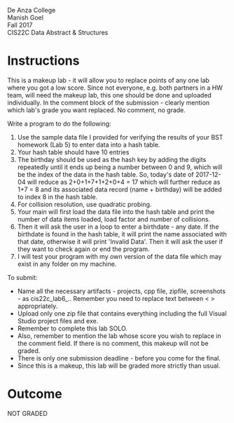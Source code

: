 De Anza College<BR>
Manish Goel<BR>
Fall 2017<BR>
CIS22C Data Abstract & Structures<BR>

# Instructions
This is a makeup lab - it will allow you to replace points of any one lab where you got a low score. Since not everyone, e.g. both partners in a HW team, will need the makeup lab, this one should be done and uploaded individually. In the comment block of the submission - clearly mention which lab's grade you want replaced. No comment, no grade.

Write a program to do the following:

1. Use the sample data file I provided for verifying the results of your BST homework (Lab 5) to enter data into a hash table.
2. Your hash table should have 10 entries
3. The birthday should be used as the hash key by adding the digits repeatedly until it ends up being a number between 0 and 9, which will be the index of the data in the hash table. So, today's date of 2017-12-04 will reduce as 2+0+1+7+1+2+0+4 = 17 which will further reduce as 1+7 = 8 and its associated data record (name + birthday) will be added to index 8 in the hash table.
4. For collision resolution, use quadratic probing.
5. Your main will first load the data file into the hash table and print the number of data items loaded, load factor and number of collisions. 
6. Then it will ask the user in a loop to enter a birthdate - any date. If the birthdate is found in the hash table, it will print the name associated with that date, otherwise it will print 'Invalid Data'. Then it will ask the user if they want to check again or end the program.
7. I will test your program with my own version of the data file which may exist in any folder on my machine.

To submit:
- Name all the necessary artifacts - projects, cpp file, zipfile, screenshots - as cis22c_lab6_<yourname>.<file extension>. Remember you need to replace text between < > appropriately.
- Upload only one zip file that contains everything including the full Visual Studio project files and exe.
- Remember to complete this lab SOLO.
- Also, remember to mention the lab whose score you wish to replace in the comment field. If there is no comment, this makeup will not be graded.
- There is only one submission deadline - before you come for the final.
- Since this is a makeup, this lab will be graded more strictly than usual.

# Outcome
NOT GRADED